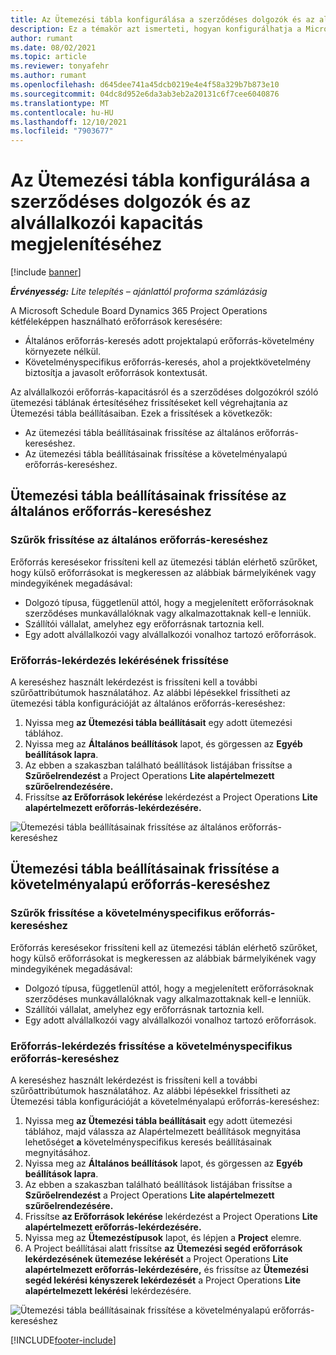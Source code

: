```yaml
---
title: Az Ütemezési tábla konfigurálása a szerződéses dolgozók és az alvállalkozói kapacitás megjelenítéséhez
description: Ez a témakör azt ismerteti, hogyan konfigurálhatja a Microsoft Schedule Board programtáblát Dynamics 365 Project Operations úgy, hogy az alvállalkozói erőforrás-kapacitást megjelenítse a projekterőforrás-követelmények kezelésekor.
author: rumant
ms.date: 08/02/2021
ms.topic: article
ms.reviewer: tonyafehr
ms.author: rumant
ms.openlocfilehash: d645dee741a45dcb0219e4e4f58a329b7b873e10
ms.sourcegitcommit: 04dc8d952e6da3ab3eb2a20131c6f7cee6040876
ms.translationtype: MT
ms.contentlocale: hu-HU
ms.lasthandoff: 12/10/2021
ms.locfileid: "7903677"
---
```

# <a name="configure-schedule-board-to-show-contract-workers-and-subcontracted-capacity"></a>Az Ütemezési tábla konfigurálása a szerződéses dolgozók és az alvállalkozói kapacitás megjelenítéséhez 

[!include [banner](../../includes/dataverse-preview.md)]

_**Érvényesség:** Lite telepítés – ajánlattól proforma számlázásig_

A Microsoft Schedule Board Dynamics 365 Project Operations kétféleképpen használható erőforrások keresésére:

- Általános erőforrás-keresés adott projektalapú erőforrás-követelmény környezete nélkül.
- Követelményspecifikus erőforrás-keresés, ahol a projektkövetelmény biztosítja a javasolt erőforrások kontextusát.

Az alvállalkozói erőforrás-kapacitásról és a szerződéses dolgozókról szóló ütemezési táblának értesítéséhez frissítéseket kell végrehajtania az Ütemezési tábla beállításaiban. Ezek a frissítések a következők: 
- Az ütemezési tábla beállításainak frissítése az általános erőforrás-kereséshez.
- Az ütemezési tábla beállításainak frissítése a követelményalapú erőforrás-kereséshez.

## <a name="update-schedule-board-settings-for-general-resource-search"></a>Ütemezési tábla beállításainak frissítése az általános erőforrás-kereséshez
### <a name="update-filters-for-general-resource-search"></a>Szűrők frissítése az általános erőforrás-kereséshez
Erőforrás keresésekor frissíteni kell az ütemezési táblán elérhető szűrőket, hogy külső erőforrásokat is megkeressen az alábbiak bármelyikének vagy mindegyikének megadásával:
  - Dolgozó típusa, függetlenül attól, hogy a megjelenített erőforrásoknak szerződéses munkavállalóknak vagy alkalmazottaknak kell-e lenniük.
  - Szállítói vállalat, amelyhez egy erőforrásnak tartoznia kell.
  - Egy adott alvállalkozói vagy alvállalkozói vonalhoz tartozó erőforrások.
    
### <a name="update-retrieve-resource-query"></a>Erőforrás-lekérdezés lekérésének frissítése
A kereséshez használt lekérdezést is frissíteni kell a további szűrőattribútumok használatához. Az alábbi lépésekkel frissítheti az ütemezési tábla konfigurációját az általános erőforrás-kereséshez:  
1. Nyissa meg **az Ütemezési tábla beállításait** egy adott ütemezési táblához.
2. Nyissa meg az **Általános beállítások** lapot, és görgessen az **Egyéb beállítások lapra**.
3. Az ebben a szakaszban található beállítások listájában frissítse a **Szűrőelrendezést** a Project Operations **Lite alapértelmezett szűrőelrendezésére.**
4. Frissítse **az Erőforrások lekérése** lekérdezést a Project Operations **Lite alapértelmezett erőforrás-lekérdezésére.**

![Ütemezési tábla beállításainak frissítése az általános erőforrás-kereséshez](../media/BoardSettings.png)  

## <a name="update-schedule-board-settings-for-requirementbased-resource-search"></a>Ütemezési tábla beállításainak frissítése a követelményalapú erőforrás-kereséshez
### <a name="update-filters-for-requirement-specific-resource-search"></a>Szűrők frissítése a követelményspecifikus erőforrás-kereséshez 
Erőforrás keresésekor frissíteni kell az ütemezési táblán elérhető szűrőket, hogy külső erőforrásokat is megkeressen az alábbiak bármelyikének vagy mindegyikének megadásával:
 - Dolgozó típusa, függetlenül attól, hogy a megjelenített erőforrásoknak szerződéses munkavállalóknak vagy alkalmazottaknak kell-e lenniük.
 - Szállítói vállalat, amelyhez egy erőforrásnak tartoznia kell.
 - Egy adott alvállalkozói vagy alvállalkozói vonalhoz tartozó erőforrások.

### <a name="update-retrieve-resource-query-for-requirement-specific-resource-search"></a>Erőforrás-lekérdezés frissítése a követelményspecifikus erőforrás-kereséshez 
A kereséshez használt lekérdezést is frissíteni kell a további szűrőattribútumok használatához. Az alábbi lépésekkel frissítheti az Ütemezési tábla konfigurációját a követelményalapú erőforrás-kereséshez:

1. Nyissa meg **az Ütemezési tábla beállításait** egy adott ütemezési táblához, majd válassza az Alapértelmezett beállítások megnyitása lehetőséget **a** követelményspecifikus keresés beállításainak megnyitásához.
2. Nyissa meg az **Általános beállítások** lapot, és görgessen az **Egyéb beállítások lapra**.
3. Az ebben a szakaszban található beállítások listájában frissítse a **Szűrőelrendezést** a Project Operations **Lite alapértelmezett szűrőelrendezésére.**
4. Frissítse **az Erőforrások lekérése** lekérdezést a Project Operations **Lite alapértelmezett erőforrás-lekérdezésére.**
5. Nyissa meg az **Ütemezéstípusok** lapot, és lépjen a **Project** elemre.
6. A Project beállításai alatt frissítse **az** **Ütemezési segéd erőforrások lekérdezésének ütemezése lekérését** a Project Operations **Lite alapértelmezett erőforrás-lekérdezésére,** és frissítse az **Ütemezési segéd lekérési kényszerek lekérdezését** a Project Operations **Lite alapértelmezett lekérési** lekérdezésére.

![Ütemezési tábla beállításainak frissítése a követelményalapú erőforrás-kereséshez](../media/SASettings.png)  

[!INCLUDE[footer-include](../../includes/footer-banner.md)]
